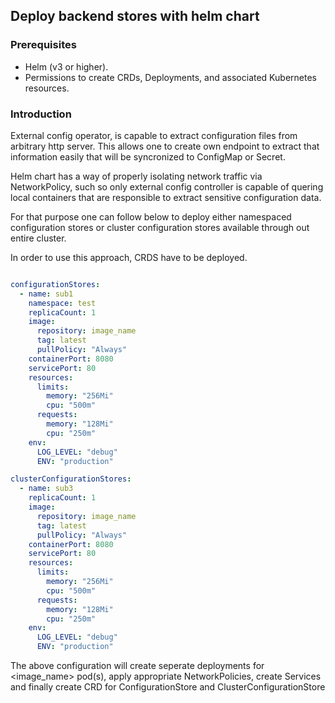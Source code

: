 

## Deploy backend stores with helm chart

### Prerequisites
- Helm (v3 or higher).
- Permissions to create CRDs, Deployments, and associated Kubernetes resources.

### Introduction
External config operator, is capable to extract configuration files from arbitrary http server.
This allows one to create own endpoint to extract that information easily that will be
syncronized to ConfigMap or Secret.

Helm chart has a way of properly isolating network traffic via NetworkPolicy, such so only
external config controller is capable of quering local containers that are responsible to extract
sensitive configuration data.


For that purpose one can follow below to deploy either namespaced configuration stores
or cluster configuration stores available through out entire cluster.

In order to use this approach, CRDS have to be deployed. 

```yaml

configurationStores:
  - name: sub1
    namespace: test
    replicaCount: 1
    image:
      repository: image_name
      tag: latest
      pullPolicy: "Always"
    containerPort: 8080
    servicePort: 80
    resources:
      limits:
        memory: "256Mi"
        cpu: "500m"
      requests:
        memory: "128Mi"
        cpu: "250m"
    env:
      LOG_LEVEL: "debug"
      ENV: "production"

clusterConfigurationStores:
  - name: sub3
    replicaCount: 1
    image:
      repository: image_name
      tag: latest
      pullPolicy: "Always"
    containerPort: 8080
    servicePort: 80
    resources:
      limits:
        memory: "256Mi"
        cpu: "500m"
      requests:
        memory: "128Mi"
        cpu: "250m"
    env:
      LOG_LEVEL: "debug"
      ENV: "production"

```

The above configuration will create seperate deployments for <image_name> pod(s), apply 
appropriate NetworkPolicies, create Services and finally create CRD for 
ConfigurationStore and ClusterConfigurationStore